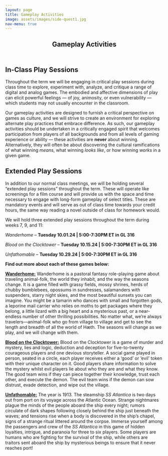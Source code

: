 ```yaml
---
layout: page
title: Gameplay Activities
image: assets/images/side-quest1.jpg
nav-menu: true
---
```


<!-- Main -->
<div id="main" class="alt">

<!-- One -->
<section id="one">
	<div class="inner">
		<header class="major">
			<h1>Gameplay Activities</h1>
		</header>

<!-- Content -->
<h2 id="content">In-Class Play Sessions</h2>
<p>Throughout the term we will be engaging in critical play sessions during class time to explore, experiment with, analyze, and critique a range of digital and analog games. The embodied and affective dimensions of play can elicit powerful feelings — of joy, animosity, or even vulnerability — which students may not usually encounter in the classroom. 
</p>

<p>Our gameplay activities are designed to furnish a critical perspective on games as culture, and we will strive to create an environment for exploring alternate play practices that embrace difference. As such, our gameplay activities should be undertaken in a critically engaged spirit that welcomes participation from players of all backgrounds and from all levels of gaming experience or ability — these activities are <strong>never</strong> about winning. Alternatively, they will often be about discovering the cultural ramifications of what winning <em>means</em>, what winning <em>looks like</em>, or how winning <em>works</em> in a given game.
</p>

<h2 id="content">Extended Play Sessions</h2>
<p>In addition to our normal class meetings, we will be holding several “extended play sessions” throughout the term. These will operate like screenings for a film course and will provide us with the space and time necessary to engage with long-form gameplay of select titles. 
These are mandatory events and will serve as out of class time towards your credit hours, the same way reading a novel outside of class for homework would. 
</p>

<p>
We will hold three extended play sessions throughout the term during weeks 7, 9, and 11: 

<p><em>Wanderhome</em> – <strong>Tuesday 10.01.24 | 5:00-7:30PM ET in GL 316</strong>
</p>
<p><em>Blood on the Clocktower</em> – <strong>Tuesday 10.15.24 | 5:00-7:30PM ET in GL 316</strong>
</p>
<p><em>Unfathomable</em> – <strong>Tuesday 10.29.24 | 5:00-7:30PM ET in GL 316</strong>
</p>

<p><strong>Find out more about each of these games below:</strong></p>

<p><a href="https://uncch.instructure.com/courses/64653/files/folder/Extended%20Play?preview=8280671" target="_blank"><strong>Wanderhome:</strong></a> Wanderhome is a pastoral fantasy role-playing game about traveling animal-folk, the world they inhabit, and the way the seasons change. It is a game filled with grassy fields, mossy shrines, herds of chubby bumblebees, opossums in sundresses, salamanders with suspenders, starry night skies, and the most beautiful sunsets you can imagine. You might be a tamarin who dances with small and forgotten gods, a leporine mail carrier who relies on moths to get packages where they belong, a little lizard with a big heart and a mysterious past, or a near-endless number of other thrilling possibilities. No matter what, we’re always travelers—animal-folk who go from village to village and get to see the length and breadth of all the world of Hæth. The seasons will change as we play, and we will change with them.
</p>

<p><a href="https://uncch.instructure.com/courses/64653/files/folder/Extended%20Play?preview=8280673" target="_blank"><strong>Blood on the Clocktower:</strong></a> Blood on the Clocktower is a game of murder and mystery, lies and logic, deduction and deception for five-to-twenty courageous players and one devious storyteller. A social game played in person, seated in a circle, each player receives either a ‘good’ or ‘evil’ token with their unique character on it. Good players share information to solve the mystery whilst evil players lie about who they are and what they know. The good team wins if they can piece together their knowledge, trust each other, and execute the demon. The evil team wins if the demon can sow distrust, evade detection, and wipe out the village.
</p>

<p><a href="https://uncch.instructure.com/courses/64653/files/folder/Extended%20Play?preview=8280689" target="_blank"><strong>Unfathomable:</strong></a>
The year is 1913. The steamship <em>SS Atlantica</em> is two days out from port on its voyage across the Atlantic Ocean. Strange nightmares plague the minds of the people aboard the ship every night; rumors circulate of dark shapes following closely behind the ship just beneath the waves; and tensions rise when a body is discovered in the ship’s chapel, signs of a strange ritual littered around the corpse. Immerse yourself among the passengers and crew of the <em>SS Atlantica</em> in this game of hidden loyalties, intrigue, and paranoia for three to six players. Some players are humans who are fighting for the survival of the ship, while others are traitors sent aboard the ship by mysterious beings to ensure that it never reaches port!
</p>
	
